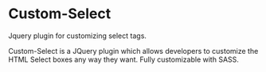 <h1>Custom-Select</h1>
<p>Jquery plugin for customizing select tags.<p>

<p>
Custom-Select is a JQuery plugin which allows developers to customize the HTML Select boxes any way they want. 
Fully customizable with SASS.
</p>



